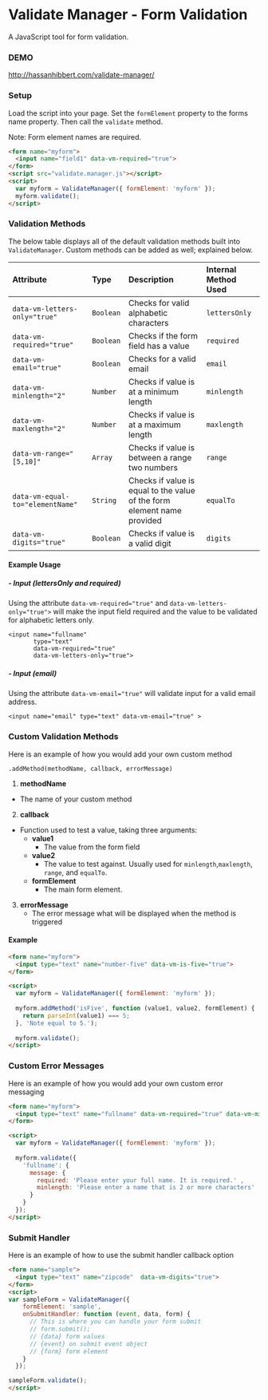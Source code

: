 # Validate Manager - Form Validation
A JavaScript tool for form validation.

### DEMO
http://hassanhibbert.com/validate-manager/

### Setup
Load the script into your page. Set the `formElement` property to the forms name property. Then call the `validate` method. 

Note: Form element names are required.

```html
<form name="myform">
  <input name="field1" data-vm-required="true">
</form>
<script src="validate.manager.js"></script>
<script>
  var myform = ValidateManager({ formElement: 'myform' });
  myform.validate();
</script>
```

### Validation Methods
The below table displays all of the default validation methods built into `ValidateManager`. Custom methods can be added as well; explained below.

| Attribute        | Type     | Description | Internal Method Used
|:------------- |:------------- |:------------ |:--------------
| `data-vm-letters-only="true"` | `Boolean` | Checks for valid alphabetic characters | `lettersOnly`
| `data-vm-required="true"` | `Boolean` | Checks if the form field has a value | `required`
| `data-vm-email="true"`| `Boolean` | Checks for a valid email | `email`
| `data-vm-minlength="2"`  | `Number` |  Checks if value is at a minimum length | `minlength`
| `data-vm-maxlength="2"`  | `Number` |  Checks if value is at a maximum length | `maxlength`
| `data-vm-range="[5,10]"`  | `Array` |  Checks if value is between a range two numbers | `range`
| `data-vm-equal-to="elementName"`  | `String` |  Checks if value is equal to the value of the form element name provided | `equalTo`
| `data-vm-digits="true"`  | `Boolean` |  Checks if value is a valid digit | `digits`

#### Example Usage

##### - Input (lettersOnly and required)
Using the attribute `data-vm-required="true"` and `data-vm-letters-only="true">` will make the input field required and the value to be validated for alphabetic letters only.
```
<input name="fullname" 
       type="text" 
       data-vm-required="true" 
       data-vm-letters-only="true">
```
##### - Input (email)
Using the attribute `data-vm-email="true"` will validate input for a valid email address.
```
<input name="email" type="text" data-vm-email="true" >
```

### Custom Validation Methods
Here is an example of how you would add your own custom method

`.addMethod(methodName, callback, errorMessage)`
1. **methodName**
  - The name of your custom method
2. **callback**
  - Function used to test a value, taking three arguments:
    - **value1**
      - The value from the form field
    - **value2**
      - The value to test against. Usually used for `minlength`,`maxlength`, `range`, and `equalTo`.
    - **formElement**
      - The main form element.
3. **errorMessage**
    - The error message what will be displayed when the method is triggered 

#### Example
```html
<form name="myform">
  <input type="text" name="number-five" data-vm-is-five="true">
</form>

<script>
  var myform = ValidateManager({ formElement: 'myform' });
  
  myform.addMethod('isFive', function (value1, value2, formElement) {
    return parseInt(value1) === 5;
  }, 'Note equal to 5.');
  
  myform.validate();
</script>

```

### Custom Error Messages
Here is an example of how you would add your own custom error messaging

```html
<form name="myform">
  <input type="text" name="fullname" data-vm-required="true" data-vm-minlength="2">
</form>

<script>
  var myform = ValidateManager({ formElement: 'myform' });
  
  myform.validate({
    'fullname': {
      message: { 
        required: 'Please enter your full name. It is required.' ,
        minlength: 'Please enter a name that is 2 or more characters'
      }
    }
  });
</script>
```

### Submit Handler
Here is an example of how to use the submit handler callback option

```html
<form name="sample">
  <input type="text" name="zipcode"  data-vm-digits="true">
</form>
<script>
var sampleForm = ValidateManager({
    formElement: 'sample',
    onSubmitHandler: function (event, data, form) {
      // This is where you can handle your form submit
      // form.submit();
      // {data} form values
      // {event} on submit event object
      // {form} form element
    }
  });

sampleForm.validate();
</script>

```

